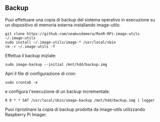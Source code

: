 ## Backup

Puoi effettuare una copia di backup del sistema operativo in esecuzione su un dispositivo di memoria esterna installando image-utils:
```
git clone https://github.com/seamusdemora/RonR-RPi-image-utils ~/.image-utils
sudo install ~/.image-utils/image-* /usr/local/sbin
rm -r ~/.image-utils -f
```

Effettua il backup iniziale:
```
sudo image-backup --initial /mnt/hdd/backup.img
```

Apri il file di configurazione di cron:
```
sudo crontab -e
```

e configura l'esecuzione di un backup incrementale:
```
0 0 * * SAT /usr/local/sbin/image-backup /mnt/hdd/backup.img | logger
```

Puoi ripristinare la copia di backup prodotta da image-utils utilizzando Raspberry Pi Imager.